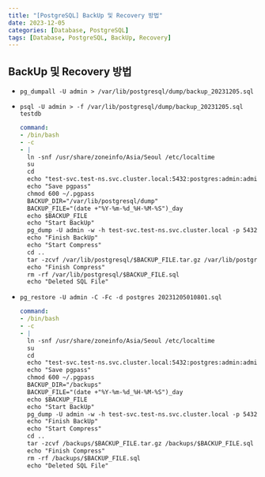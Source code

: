 ```yaml
---
title: "[PostgreSQL] BackUp 및 Recovery 방법"
date: 2023-12-05
categories: [Database, PostgreSQL]
tags: [Database, PostgreSQL, BackUp, Recovery]
---
```


## BackUp 및 Recovery 방법

- `pg_dumpall -U admin > /var/lib/postgresql/dump/backup_20231205.sql`
- `psql -U admin > -f /var/lib/postgresql/dump/backup_20231205.sql testdb`

  ```yaml
  command:
  - /bin/bash
  - -c
  - |
    ln -snf /usr/share/zoneinfo/Asia/Seoul /etc/localtime
    su
    cd
    echo "test-svc.test-ns.svc.cluster.local:5432:postgres:admin:admin1!" > .pgpass
    echo "Save pgpass"
    chmod 600 ~/.pgpass
    BACKUP_DIR="/var/lib/postgresql/dump"
    BACKUP_FILE="(date +"%Y-%m-%d_%H-%M-%S")_day
    echo $BACKUP_FILE
    echo "Start BackUp"
    pg_dump -U admin -w -h test-svc.test-ns.svc.cluster.local -p 5432 -T tb_test -F c postgres > ${BACKUP_DIR}/${BACKUP_FILE}.sql
    echo "Finish BackUp"
    echo "Start Compress"
    cd ..
    tar -zcvf /var/lib/postgresql/$BACKUP_FILE.tar.gz /var/lib/postgresql/$BACKUP_FILE.sql
    echo "Finish Compress"
    rm -rf /var/lib/postgresql/$BACKUP_FILE.sql
    echo "Deleted SQL File"
  ```

- `pg_restore -U admin -C -Fc -d postgres 20231205010801.sql`

  ```yaml
  command:
  - /bin/bash
  - -c
  - |
    ln -snf /usr/share/zoneinfo/Asia/Seoul /etc/localtime
    su
    cd
    echo "test-svc.test-ns.svc.cluster.local:5432:postgres:admin:admin1!" > .pgpass
    echo "Save pgpass"
    chmod 600 ~/.pgpass
    BACKUP_DIR="/backups"
    BACKUP_FILE="(date +"%Y-%m-%d_%H-%M-%S")_day
    echo $BACKUP_FILE
    echo "Start BackUp"
    pg_dump -U admin -w -h test-svc.test-ns.svc.cluster.local -p 5432 -T tb_test -F c postgres > ${BACKUP_DIR}/${BACKUP_FILE}.sql
    echo "Finish BackUp"
    echo "Start Compress"
    cd ..
    tar -zcvf /backups/$BACKUP_FILE.tar.gz /backups/$BACKUP_FILE.sql
    echo "Finish Compress"
    rm -rf /backups/$BACKUP_FILE.sql
    echo "Deleted SQL File"
  ```